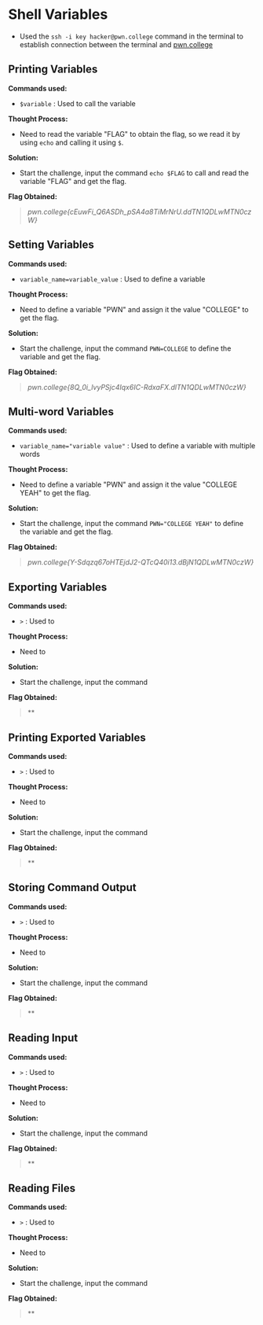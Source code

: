 # Shell Variables
- Used the `ssh -i key hacker@pwn.college` command in the terminal to establish connection between the terminal and [pwn.college](https://pwn.college/)

## Printing Variables
**Commands used:**
- `$variable`  : Used to call the variable 

**Thought Process:**
- Need to read the variable "FLAG" to obtain the flag, so we read it by using `echo` and calling it using `$`.

**Solution:**
- Start the challenge, input the command `echo $FLAG` to call and read the variable "FLAG" and get the flag.

**Flag Obtained:**
> *pwn.college{cEuwFi_Q6ASDh_pSA4a8TiMrNrU.ddTN1QDLwMTN0czW}*

## Setting Variables
**Commands used:**
- `variable_name=variable_value`  : Used to define a variable

**Thought Process:**
- Need to define a variable "PWN" and assign it the value "COLLEGE" to get the flag.

**Solution:**
- Start the challenge, input the command `PWN=COLLEGE` to define the variable and get the flag.

**Flag Obtained:**
> *pwn.college{8Q_0i_lvyPSjc4Iqx6IC-RdxaFX.dlTN1QDLwMTN0czW}*

## Multi-word Variables
**Commands used:**
- `variable_name="variable value"`  : Used to define a variable with multiple words 

**Thought Process:**
- Need to define a variable "PWN" and assign it the value "COLLEGE YEAH" to get the flag. 

**Solution:**
- Start the challenge, input the command `PWN="COLLEGE YEAH"` to define the variable and get the flag.

**Flag Obtained:**
> *pwn.college{Y-Sdqzq67oHTEjdJ2-QTcQ40i13.dBjN1QDLwMTN0czW}*

## Exporting Variables
**Commands used:**
- `>`  : Used to 

**Thought Process:**
- Need to 

**Solution:**
- Start the challenge, input the command 

**Flag Obtained:**
> **

## Printing Exported Variables
**Commands used:**
- `>`  : Used to 

**Thought Process:**
- Need to 

**Solution:**
- Start the challenge, input the command 

**Flag Obtained:**
> **

## Storing Command Output
**Commands used:**
- `>`  : Used to 

**Thought Process:**
- Need to 

**Solution:**
- Start the challenge, input the command 

**Flag Obtained:**
> **

## Reading Input
**Commands used:**
- `>`  : Used to 

**Thought Process:**
- Need to 

**Solution:**
- Start the challenge, input the command 

**Flag Obtained:**
> **

## Reading Files
**Commands used:**
- `>`  : Used to 

**Thought Process:**
- Need to 

**Solution:**
- Start the challenge, input the command 

**Flag Obtained:**
> **

